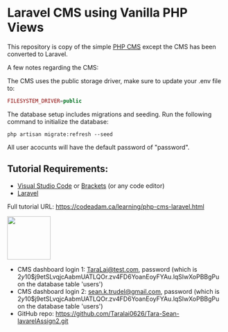 # Laravel CMS using Vanilla PHP Views

This repository is copy of the simple [PHP CMS](https://github.com/codeadamca/php-cms) except the CMS has been converted to Laravel.

A few notes regarding the CMS:

The CMS uses the public storage driver, make sure to update your .env file to:

```php
FILESYSTEM_DRIVER=public
```

The database setup includes migrations and seeding. Run the following command to initialize the database:

```
php artisan migrate:refresh --seed
```

All user acocunts will have the default password of "password".

## Tutorial Requirements:

-   [Visual Studio Code](https://code.visualstudio.com/) or [Brackets](http://brackets.io/) (or any code editor)
-   [Laravel](https://laravel.com/)

Full tutorial URL: https://codeadam.ca/learning/php-cms-laravel.html

<a href="https://codeadam.ca">
<img src="https://codeadam.ca/images/code-block.png" width="100">
</a>

-   CMS dashboard login 1: TaraLai@test.com, password (which is $2y$10$j9etSLvqjcAabmUATLQOr.zv4FD6YoanEoyFYAu.lqSlwXoPBBgPu on the database table 'users')
-   CMS dashboard login 2: sean.k.trudel@gmail.com, password (which is $2y$10$j9etSLvqjcAabmUATLQOr.zv4FD6YoanEoyFYAu.lqSlwXoPBBgPu on the database table 'users')
-   GitHub repo: https://github.com/Taralai0626/Tara-Sean-lavarelAssign2.git
